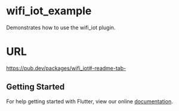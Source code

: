 # wifi_iot_example

Demonstrates how to use the wifi_iot plugin.

# URL
https://pub.dev/packages/wifi_iot#-readme-tab-

## Getting Started

For help getting started with Flutter, view our online
[documentation](https://flutter.io/).

